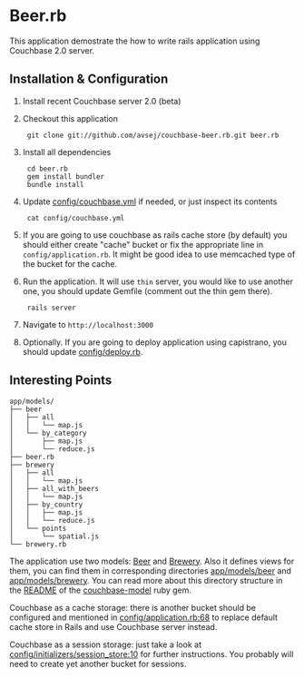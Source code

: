 # Beer.rb

This application demostrate the how to write rails application using
Couchbase 2.0 server.

## Installation & Configuration

1. Install recent Couchbase server 2.0 (beta)

2. Checkout this application

        git clone git://github.com/avsej/couchbase-beer.rb.git beer.rb

3. Install all dependencies

        cd beer.rb
        gem install bundler
        bundle install

4. Update [config/couchbase.yml][1] if needed, or just inspect its contents

        cat config/couchbase.yml

5. If you are going to use couchbase as rails cache store (by default)
   you should either create "cache" bucket or fix the appropriate line
   in `config/application.rb`. It might be good idea to use memcached
   type of the bucket for the cache.

6. Run the application. It will use `thin` server, you would like to use
   another one, you should update Gemfile (comment out the thin gem there).

        rails server

7. Navigate to `http://localhost:3000`

8. Optionally. If you are going to deploy application using capistrano,
   you should update [config/deploy.rb][2].

## Interesting Points

    app/models/
    ├── beer
    │   ├── all
    │   │   └── map.js
    │   └── by_category
    │       ├── map.js
    │       └── reduce.js
    ├── beer.rb
    ├── brewery
    │   ├── all
    │   │   └── map.js
    │   ├── all_with_beers
    │   │   └── map.js
    │   ├── by_country
    │   │   ├── map.js
    │   │   └── reduce.js
    │   └── points
    │       └── spatial.js
    └── brewery.rb

The application use two models: [Beer][3] and [Brewery][4]. Also it
defines views for them, you can find them in corresponding directories
[app/models/beer][5] and [app/models/brewery][6]. You can read more
about this directory structure in the [README][7] of the
[couchbase-model][8] ruby gem.

Couchbase as a cache storage: there is another bucket should be
configured and mentioned in [config/application.rb:68][9] to replace
default cache store in Rails and use Couchbase server instead.

Couchbase as a session storage: just take a look at
[config/initializers/session_store:10][10] for further instructions. You
probably will need to create yet another bucket for sessions.


[1]: https://github.com/avsej/couchbase-beer.rb/blob/master/config/couchbase.yml
[2]: https://github.com/avsej/couchbase-beer.rb/blob/master/config/deploy.rb
[3]: https://github.com/avsej/couchbase-beer.rb/blob/master/app/models/beer.rb
[4]: https://github.com/avsej/couchbase-beer.rb/blob/master/app/models/brewery.rb
[5]: https://github.com/avsej/couchbase-beer.rb/blob/master/app/models/beer
[6]: https://github.com/avsej/couchbase-beer.rb/blob/master/app/models/brewery
[7]: https://github.com/couchbase/couchbase-ruby-model#readme
[8]: https://rubygems.org/gems/couchbase-model
[9]: https://github.com/avsej/couchbase-beer.rb/blob/master/config/application.rb#L68
[10]: https://github.com/avsej/couchbase-beer.rb/blob/master/config/initializers/session_store.rb#L10
